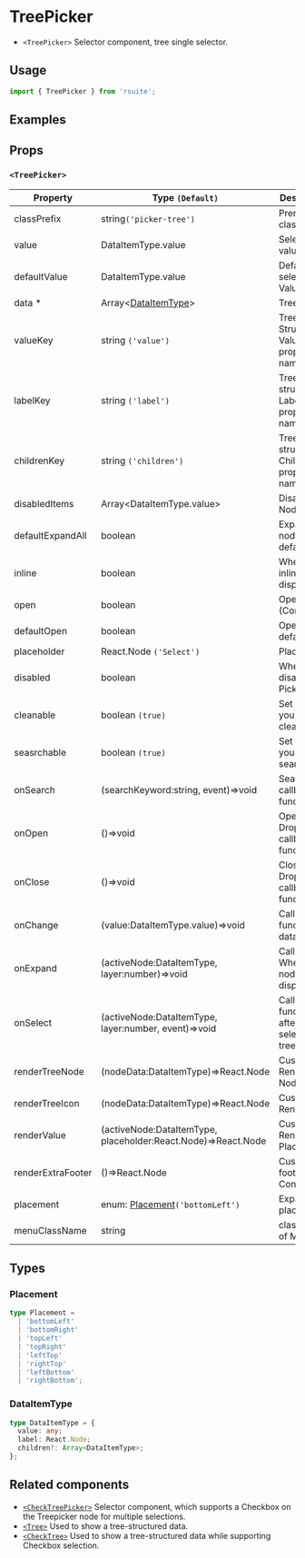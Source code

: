 # TreePicker

* `<TreePicker>` Selector component, tree single selector.

## Usage

```js
import { TreePicker } from 'rsuite';
```

## Examples

<!--{demo}-->

## Props

### `<TreePicker>`

| Property          | Type `(Default)`                                              | Description                                 |
| ----------------- | ------------------------------------------------------------- | ------------------------------------------- |
| classPrefix       | string`('picker-tree')`                                       | Prerix for className                        |
| value             | DataItemType.value                                            | Selected value                              |
| defaultValue      | DataItemType.value                                            | Default selected Value                      |
| data \*           | Array&lt;[DataItemType](#DataItemType)&gt;                    | Tree data                                   |
| valueKey          | string `('value')`                                            | Tree data Structure Value property name     |
| labelKey          | string `('label')`                                            | Tree data structure Label property name     |
| childrenKey       | string `('children')`                                         | Tree data structure Children property name  |
| disabledItems     | Array&lt;DataItemType.value&gt;                               | Disable Node list                           |
| defaultExpandAll  | boolean                                                       | Expand all nodes By default                 |
| inline            | boolean                                                       | Whether inline display tree                 |
| open              | boolean                                                       | Open (Controlled)                           |
| defaultOpen       | boolean                                                       | Open by default                             |
| placeholder       | React.Node `('Select')`                                       | Placeholder                                 |
| disabled          | boolean                                                       | Whether to disable Picker                   |
| cleanable         | boolean `(true)`                                              | Set whether you can clear                   |
| seasrchable       | boolean `(true)`                                              | Set whether you can search                  |
| onSearch          | (searchKeyword:string, event)=>void                           | Search callback function                    |
| onOpen            | ()=>void                                                      | Open Dropdown callback function             |
| onClose           | ()=>void                                                      | Close Dropdown callback functions           |
| onChange          | (value:DataItemType.value)=>void                              | Callback function for data change           |
| onExpand          | (activeNode:DataItemType, layer:number)=>void                 | Callback When tree node is displayed        |
| onSelect          | (activeNode:DataItemType, layer:number, event)=>void          | Callback function after selecting tree node |
| renderTreeNode    | (nodeData:DataItemType)=>React.Node                           | Custom Render tree Node                     |
| renderTreeIcon    | (nodeData:DataItemType)=>React.Node                           | Custom Render icon                          |
| renderValue       | (activeNode:DataItemType, placeholder:React.Node)=>React.Node | Custom Render Placeholder                   |
| renderExtraFooter | ()=>React.Node                                                | Customizing footer Content                  |
| placement         | enum: [Placement](#Placement)`('bottomLeft')`                 | Expand placement                            |
| menuClassName     | string                                                        | className of Menu                           |

## Types

### Placement

```ts
type Placement =
  | 'bottomLeft'
  | 'bottomRight'
  | 'topLeft'
  | 'topRight'
  | 'leftTop'
  | 'rightTop'
  | 'leftBottom'
  | 'rightBottom';
```

### DataItemType

```ts
type DataItemType = {
  value: any;
  label: React.Node;
  children?: Array<DataItemType>;
};
```

## Related components

* [`<CheckTreePicker>`](./check-tree-picker) Selector component, which supports a Checkbox on the Treepicker node for multiple selections.
* [`<Tree>`](./tree) Used to show a tree-structured data.
* [`<CheckTree>`](./check-tree) Used to show a tree-structured data while supporting Checkbox selection.
